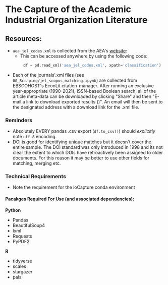 # The Capture of the Academic Industrial Organization Literature


## Resources:
- `aea_jel_codes.xml` is collected from the AEA's [website](https://www.aeaweb.org/econlit/jelCodes.php): 
    -  This can be accessed anywhere by using the following code:
```python
        df = pd.read_xml('aea_jel_codes.xml', xpath='classification')
```

- Each of the journals'.xml files (see `00_Scraping/jel_scopus_matching.ipynb`) are collected from EBSCOHOST's EconLit citation-manager. After running an exclusive year-appropriate (1990-2021), ISSN-based Boolean search, all of the article meta-data can be downloaded by clicking "Share" and then "E-mail a link to download exported results ()". An email will then be sent to the designated address with a download link for the .xml file.

### Reminders
- Absolutely EVERY pandas .csv export (`df.to_csv()`) should *explicitly* note `utf-8` encoding.
- DOI is good for identifying unique matches but it doesn't cover the entire sample. The DOI standard was only introduced in 1998 and its not clear the extent to which DOIs have retroactively been assigned to older documents. For this reason it may be better to use other fields for matching, merging etc.


### Technical Requirements
- Note the requirement for the ioCapture conda environment


#### Pacakges Required For Use (and associated dependencies):
**Python**
- Pandas
- BeautifulSoup4
- lxml
- Requests
- PyPDF2

**R**
- tidyverse
- scales
- stargazer
- pals